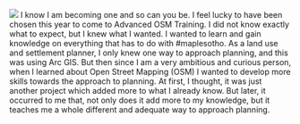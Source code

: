 
![](https://maplesotho.files.wordpress.com/2016/09/img_20160826_202146.jpg?w=676)
I know I am becoming one and so can you be. I feel lucky to have been chosen this year to come to Advanced OSM Training. I did not know exactly what to expect, but I knew what I wanted. I wanted to learn and gain knowledge on everything that has to do with #maplesotho. As a land use and settlement planner, I only knew one way to approach planning, and this was using Arc GIS. But then since I am a very ambitious and curious person, when I learned about Open Street Mapping (OSM) I wanted to develop more skills towards the approach to planning. At first, I thought, it was just another project which added more to what I already know. But later, it occurred to me that, not only does it add more to my knowledge, but it teaches me a whole different and adequate way to approach planning.
